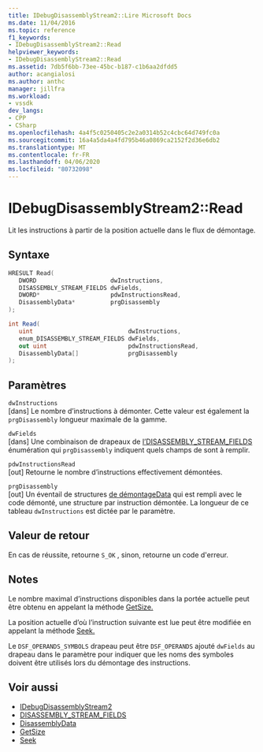 ```yaml
---
title: IDebugDisassemblyStream2::Lire Microsoft Docs
ms.date: 11/04/2016
ms.topic: reference
f1_keywords:
- IDebugDisassemblyStream2::Read
helpviewer_keywords:
- IDebugDisassemblyStream2::Read
ms.assetid: 7db5f6bb-73ee-45bc-b187-c1b6aa2dfdd5
author: acangialosi
ms.author: anthc
manager: jillfra
ms.workload:
- vssdk
dev_langs:
- CPP
- CSharp
ms.openlocfilehash: 4a4f5c0250405c2e2a0314b52c4cbc64d749fc0a
ms.sourcegitcommit: 16a4a5da4a4fd795b46a0869ca2152f2d36e6db2
ms.translationtype: MT
ms.contentlocale: fr-FR
ms.lasthandoff: 04/06/2020
ms.locfileid: "80732098"
---
```

# <a name="idebugdisassemblystream2read"></a>IDebugDisassemblyStream2::Read
Lit les instructions à partir de la position actuelle dans le flux de démontage.

## <a name="syntax"></a>Syntaxe

```cpp
HRESULT Read( 
   DWORD                     dwInstructions,
   DISASSEMBLY_STREAM_FIELDS dwFields,
   DWORD*                    pdwInstructionsRead,
   DisassemblyData*          prgDisassembly
);
```

```csharp
int Read( 
   uint                           dwInstructions,
   enum_DISASSEMBLY_STREAM_FIELDS dwFields,
   out uint                       pdwInstructionsRead,
   DisassemblyData[]              prgDisassembly
);
```

## <a name="parameters"></a>Paramètres
`dwInstructions`\
[dans] Le nombre d’instructions à démonter. Cette valeur est également la `prgDisassembly` longueur maximale de la gamme.

`dwFields`\
[dans] Une combinaison de drapeaux de [l’DISASSEMBLY_STREAM_FIELDS](../../../extensibility/debugger/reference/disassembly-stream-fields.md) énumération qui `prgDisassembly` indiquent quels champs de sont à remplir.

`pdwInstructionsRead`\
[out] Retourne le nombre d’instructions effectivement démontées.

`prgDisassembly`\
[out] Un éventail de structures [de démontageData](../../../extensibility/debugger/reference/disassemblydata.md) qui est rempli avec le code démonté, une structure par instruction démontée. La longueur de ce tableau `dwInstructions` est dictée par le paramètre.

## <a name="return-value"></a>Valeur de retour
 En cas de réussite, retourne `S_OK` , sinon, retourne un code d'erreur.

## <a name="remarks"></a>Notes
 Le nombre maximal d’instructions disponibles dans la portée actuelle peut être obtenu en appelant la méthode [GetSize.](../../../extensibility/debugger/reference/idebugdisassemblystream2-getsize.md)

 La position actuelle d’où l’instruction suivante est lue peut être modifiée en appelant la méthode [Seek.](../../../extensibility/debugger/reference/idebugdisassemblystream2-seek.md)

 Le `DSF_OPERANDS_SYMBOLS` drapeau peut être `DSF_OPERANDS` ajouté `dwFields` au drapeau dans le paramètre pour indiquer que les noms des symboles doivent être utilisés lors du démontage des instructions.

## <a name="see-also"></a>Voir aussi
- [IDebugDisassemblyStream2](../../../extensibility/debugger/reference/idebugdisassemblystream2.md)
- [DISASSEMBLY_STREAM_FIELDS](../../../extensibility/debugger/reference/disassembly-stream-fields.md)
- [DisassemblyData](../../../extensibility/debugger/reference/disassemblydata.md)
- [GetSize](../../../extensibility/debugger/reference/idebugdisassemblystream2-getsize.md)
- [Seek](../../../extensibility/debugger/reference/idebugdisassemblystream2-seek.md)
